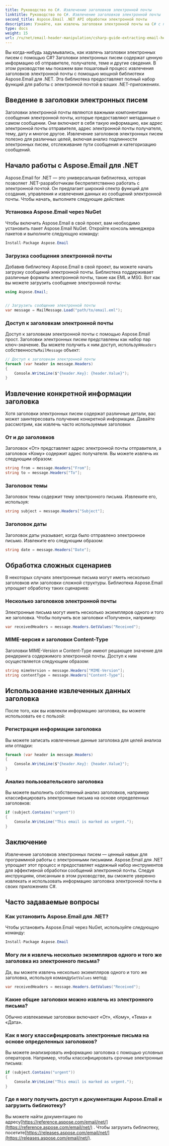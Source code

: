 ```yaml
---
title: Руководство по C#. Извлечение заголовков электронной почты
linktitle: Руководство по C#. Извлечение заголовков электронной почты
second_title: Aspose.Email .NET API обработки электронной почты
description: Узнайте, как извлечь заголовки электронной почты на C# с помощью Aspose.Email для .NET. Пошаговое руководство с исходным кодом для эффективного анализа электронной почты.
type: docs
weight: 15
url: /ru/net/email-header-manipulation/csharp-guide-extracting-email-headers/
---
```


Вы когда-нибудь задумывались, как извлечь заголовки электронных писем с помощью C#? Заголовки электронных писем содержат ценную информацию об отправителе, получателе, теме и другие сведения. В этом руководстве мы покажем вам пошаговый процесс извлечения заголовков электронной почты с помощью мощной библиотеки Aspose.Email для .NET. Эта библиотека предоставляет полный набор функций для работы с электронной почтой в ваших .NET-приложениях.

## Введение в заголовки электронных писем

Заголовки электронной почты являются важными компонентами сообщения электронной почты, которые предоставляют метаданные о самом сообщении. Они включают в себя такую информацию, как адрес электронной почты отправителя, адрес электронной почты получателя, тему, дату и многое другое. Извлечение заголовков электронных писем полезно для различных целей, включая анализ подлинности электронных писем, отслеживание пути сообщения и категоризацию сообщений.

## Начало работы с Aspose.Email для .NET

Aspose.Email for .NET — это универсальная библиотека, которая позволяет .NET-разработчикам беспрепятственно работать с электронной почтой. Он предлагает широкий спектр функций для создания, управления и извлечения данных из сообщений электронной почты. Чтобы начать, выполните следующие действия:

### Установка Aspose.Email через NuGet

Чтобы включить Aspose.Email в свой проект, вам необходимо установить пакет Aspose.Email NuGet. Откройте консоль менеджера пакетов и выполните следующую команду:

```csharp
Install-Package Aspose.Email
```

### Загрузка сообщения электронной почты

Добавив библиотеку Aspose.Email в свой проект, вы можете начать загрузку сообщений электронной почты. Библиотека поддерживает различные форматы электронной почты, такие как EML и MSG. Вот как вы можете загрузить сообщение электронной почты:

```csharp
using Aspose.Email;


// Загрузить сообщение электронной почты
var message = MailMessage.Load("path/to/email.eml");
```

### Доступ к заголовкам электронной почты

 Доступ к заголовкам электронной почты с помощью Aspose.Email прост. Заголовки электронных писем представлены как набор пар ключ-значение. Вы можете получить к ним доступ, используя`Headers` собственность`MailMessage` объект:

```csharp
// Доступ к заголовкам электронной почты
foreach (var header in message.Headers)
{
    Console.WriteLine($"{header.Key}: {header.Value}");
}
```

## Извлечение конкретной информации заголовка

Хотя заголовки электронных писем содержат различные детали, вас может заинтересовать получение конкретной информации. Давайте рассмотрим, как извлечь часто используемые заголовки:

### От и до заголовков

Заголовок «От» представляет адрес электронной почты отправителя, а заголовок «Кому» содержит адрес получателя. Вы можете извлечь их следующим образом:

```csharp
string from = message.Headers["From"];
string to = message.Headers["To"];
```

### Заголовок темы

Заголовок темы содержит тему электронного письма. Извлеките его, используя:

```csharp
string subject = message.Headers["Subject"];
```

### Заголовок даты

Заголовок даты указывает, когда было отправлено электронное письмо. Извлеките его следующим образом:

```csharp
string date = message.Headers["Date"];
```

## Обработка сложных сценариев

В некоторых случаях электронные письма могут иметь несколько заголовков или заголовки сложной структуры. Библиотека Aspose.Email упрощает обработку таких сценариев:

### Несколько заголовков электронной почты

Электронные письма могут иметь несколько экземпляров одного и того же заголовка. Чтобы получить все заголовки «Получено», например:

```csharp
var receivedHeaders = message.Headers.GetValues("Received");
```

### MIME-версия и заголовки Content-Type

Заголовки MIME-Version и Content-Type имеют решающее значение для рендеринга содержимого электронной почты. Доступ к ним осуществляется следующим образом:

```csharp
string mimeVersion = message.Headers["MIME-Version"];
string contentType = message.Headers["Content-Type"];
```

## Использование извлеченных данных заголовка

После того, как вы извлекли информацию заголовка, вы можете использовать ее с пользой:

### Регистрация информации заголовка

Вы можете записать извлеченные данные заголовка для целей анализа или отладки:

```csharp
foreach (var header in message.Headers)
{
    Console.WriteLine($"{header.Key}: {header.Value}");
}
```

### Анализ пользовательского заголовка

Вы можете выполнить собственный анализ заголовков, например классифицировать электронные письма на основе определенных заголовков:

```csharp
if (subject.Contains("urgent"))
{
    Console.WriteLine("This email is marked as urgent.");
}
```

## Заключение

Извлечение заголовков электронных писем — ценный навык для программной работы с электронными письмами. Aspose.Email для .NET упрощает этот процесс и предоставляет надежный набор инструментов для эффективной обработки сообщений электронной почты. Следуя инструкциям, описанным в этом руководстве, вы сможете уверенно извлекать и использовать информацию заголовка электронной почты в своих приложениях C#.

## Часто задаваемые вопросы

### Как установить Aspose.Email для .NET?

Чтобы установить Aspose.Email через NuGet, используйте следующую команду:
```csharp
Install-Package Aspose.Email
```

### Могу ли я извлечь несколько экземпляров одного и того же заголовка из электронного письма?

Да, вы можете извлечь несколько экземпляров одного и того же заголовка, используя команду`GetValues` метод:
```csharp
var receivedHeaders = message.Headers.GetValues("Received");
```

### Какие общие заголовки можно извлечь из электронного письма?

Обычно извлекаемые заголовки включают «От», «Кому», «Тема» и «Дата».

### Как я могу классифицировать электронные письма на основе определенных заголовков?

Вы можете анализировать информацию заголовка с помощью условных операторов. Например, чтобы классифицировать срочные электронные письма:
```csharp
if (subject.Contains("urgent"))
{
    Console.WriteLine("This email is marked as urgent.");
}
```

### Где я могу получить доступ к документации Aspose.Email и загрузить библиотеку?

 Вы можете найти документацию по адресу[https://reference.aspose.com/email/net/](https://reference.aspose.com/email/net/) . Чтобы загрузить библиотеку, посетите[https://releases.aspose.com/email/net/](https://releases.aspose.com/email/net/).